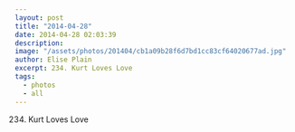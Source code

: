 ```yaml
---
layout: post
title: "2014-04-28"
date: 2014-04-28 02:03:39
description: 
image: "/assets/photos/201404/cb1a09b28f6d7bd1cc83cf64020677ad.jpg"
author: Elise Plain
excerpt: 234. Kurt Loves Love
tags: 
  - photos
  - all
---
```


234. Kurt Loves Love
<p></p>
